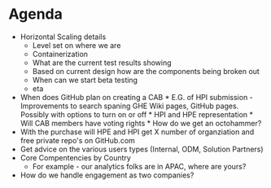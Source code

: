 # Agenda

* Horizontal Scaling details
    * Level set on where we are
    * Containerization
    * What are the current test results showing
    * Based on current design how are the components being broken out
    * When can we start beta testing
    * eta
* When does GitHub plan on creating a CAB
      * E.G. of HPI submission - Improvements to search spaning GHE Wiki pages, GitHub pages.  Possibly with options to turn on or off
      * HPI and HPE representation
      * Will CAB members have voting rights 
      * How do we get an octohammer?
* With the purchase will HPE and HPI get X number of organziation and free private repo's on GitHub.com
* Get advice on the various users types (Internal, ODM, Solution Partners)
* Core Compentencies by Country 
   * For example - our analytics folks are in APAC, where are yours?
* How do we handle engagement as two companies? 
